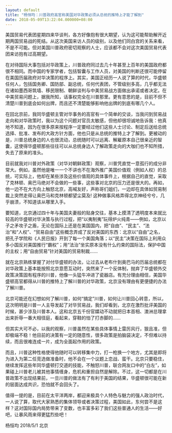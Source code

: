 ```yaml
---
layout: default
title: "杨恒均：川普政府高官称美国对华政策必须从总统的推特上才能了解到"
date: 2018-05-09T13:22:04.000000+08:00
---
```


美国贸易代表团星期四来华谈判，各方好像抱有很大期望，认为这可能帮助解开近期两国贸易战的死结。从这次美国来访人员的级别，以及他们同白宫的关系来看，不是不可能。但对美国川普政府密切观察的人士，应该都不会对这次美国贸易代表团来访抱有过高期望。

在对待国际大事包括对华政策上，川普政府同过去几十年甚至上百年的美国政府都很不相同。而中国的专家学者，包括智囊与工作人员，对美国的判断还很可能停留在美国历届政府对华决策的程序上。其实，美国正经历一人说了算的时代，华盛顿任何人，包括国务卿、国防部、副总统，任何代表团，不管级别多高，几乎都无法在诸如墨西哥筑墙、移民限制、朝鲜谈判与中美贸易战方面做出承诺或者决定。在中美贸易问题上，据我所知，话事权完全在川普那里。更有意思的是，目前不但不清楚川普到底会如何出牌，而且还不清楚能够影响他出牌的到底有哪几个人。

在回北京前，我同华盛顿主管对华事务的高官有一个简单的交谈，当我问到贸易战走向和对华政策时，我以为这个问题对官员太敏感，但他却很坦诚地告诉我：他真地不知道，因为在很多原来按程序一定要经过他们这些人士讨论、制定后送给总统选择、批准、发布的大政方针方面，他也只是从总统的推特上才了解到。更被动的是，川普总统身边的人也很流动，总统随时可以远离、解雇原本自己很亲近的智囊，这使得华盛顿那些往往可以从总统身边人了解政策走向的大咖们也不知所措，失去了原来的准头。

目前就我对川普对外政策（对华对朝鲜政策）观察，川普凭直觉一意孤行的成分非常大。例如，虽然他是唯一一个不讲也不在海外推广美国价值观（例如人权）的总统，可实际上，他却在某些涉及这些价值观的具体事件上，根据自己的直觉，采取了克林顿、奥巴马绝对不会做的一些事，这些事对北京的压力还是很大的。再如，他一边不在大方向上触怒北京，高喊友好，声称哥们姐们，一边却在具体如贸易制裁上突然走得让奥巴马和克林顿都望尘莫及! 这种做事风格弄得北京神经兮兮，几乎崩溃，不知道该从哪里入手。

要知道，北京通过四十年与美国夫妻般的贴身交往，基本上摸清了透明度本来就比较高的华盛顿对华决策与执行过程，把“以夷制夷”玩得炉火纯青——例如，北京以子之矛攻子之盾，无论在国际上还是在美国国内，把“自由”、“民主”、“法治”和“人权”、“贸易自由”这些概念弄成了反对美国的东西：北京以“自由”之名，把孔子学院和《人民日报》开到了每一个美国角落；以“民主”决策在国际上利用众多小国反对美国推行“霸权”；用“法治”坐实原本没有什么约束的国际法，保护中国的主权；用“自由贸易”针对美国的贸易制裁……

就在北京熟练掌握了对付华盛顿的办法，让过去从老布什到奥巴马的历届总统都在对华政策上基本能按照北京意愿互动时，突然来了一个反体制，抛弃了华盛顿外交政策决策固有程序的川普，他像一头猛牛冲进了瓷器店。有充分理由相信，美国华盛顿高官都得从川普的推特上了解川普的对华政策，北京没有理由有更便捷的办法了解川普。

北京可能还在幻想如何了解川普，如何“搞定”川普，如何让川普回心转意，所以，这次明明是川普一人主导发起了对华贸易战，我们却看到，北京在激烈批评美国的时候，甚少涉及川普本人。这和北京五千份官媒动不动就把日本首相、澳洲总理拿出来折辱一番大相径庭，看起来，穿鞋的怕了打赤脚的……

但其实大可不必，以我的观察，川普虽然在某些具体事情上雷厉风行，狠且准，但却极端不稳！他目前的决策有一定的随意性，很多政策是拍脑袋决定，不但难以持续，而且很难连成一片，成为全面起作用的政策。

而且，川普这种性格使得他随时可以转移集中力，打一枪换一个地方，尤其是即将为进入为第二任竞选做准备时，他不会在一个议题上恋战、蛮干。北京只要稳住，继续发挥这些年同华盛顿打交道的技能，不触怒川普，联合网友口中的“白左”，如果碰上川普老儿被其他事情缠身，危机和重担自然是解除。不过，这一切都是在川普政策不出现结果前，一旦川普的做法有了有利于美国的结果，华盛顿很可能在新的层面达成共识，恐怕就不会回头了。

值得一提的是，目前在太平洋两岸，都迎来极具个人特色与魅力的强人政治时代，一人说了算，取代大家熟悉的集体领导或者决策过程，美国如此，东何尝不是这样？这对国际国内局势带来了变数，也丰富多彩了我们这些普通人的生活——好吧，让暴风雨来得更猛烈些吧！

杨恒均 2018/5/1  北京

